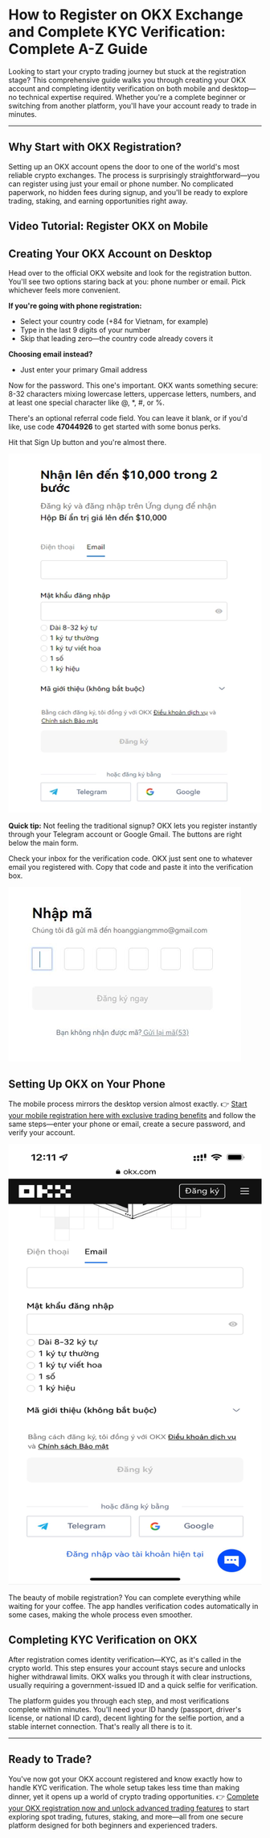 # How to Register on OKX Exchange and Complete KYC Verification: Complete A-Z Guide

Looking to start your crypto trading journey but stuck at the registration stage? This comprehensive guide walks you through creating your OKX account and completing identity verification on both mobile and desktop—no technical expertise required. Whether you're a complete beginner or switching from another platform, you'll have your account ready to trade in minutes.

---

## Why Start with OKX Registration?

Setting up an OKX account opens the door to one of the world's most reliable crypto exchanges. The process is surprisingly straightforward—you can register using just your email or phone number. No complicated paperwork, no hidden fees during signup, and you'll be ready to explore trading, staking, and earning opportunities right away.

## Video Tutorial: Register OKX on Mobile



## Creating Your OKX Account on Desktop

Head over to the official OKX website and look for the registration button. You'll see two options staring back at you: phone number or email. Pick whichever feels more convenient.

**If you're going with phone registration:**
- Select your country code (+84 for Vietnam, for example)
- Type in the last 9 digits of your number
- Skip that leading zero—the country code already covers it

**Choosing email instead?**
- Just enter your primary Gmail address

Now for the password. This one's important. OKX wants something secure: 8-32 characters mixing lowercase letters, uppercase letters, numbers, and at least one special character like @, *, #, or %.

There's an optional referral code field. You can leave it blank, or if you'd like, use code **47044926** to get started with some bonus perks.

Hit that Sign Up button and you're almost there.

![OKX desktop registration form showing email and password fields](image/964047427264.webp)

**Quick tip:** Not feeling the traditional signup? OKX lets you register instantly through your Telegram account or Google Gmail. The buttons are right below the main form.      

Check your inbox for the verification code. OKX just sent one to whatever email you registered with. Copy that code and paste it into the verification box.

![Email verification code entry screen and sample verification email](image/26494313225818.webp)

## Setting Up OKX on Your Phone

The mobile process mirrors the desktop version almost exactly. 👉 [Start your mobile registration here with exclusive trading benefits](https://www.okx.com/join/47044926) and follow the same steps—enter your phone or email, create a secure password, and verify your account.

![Mobile registration interface showing all required fields](image/3755146935.webp)  

The beauty of mobile registration? You can complete everything while waiting for your coffee. The app handles verification codes automatically in some cases, making the whole process even smoother.

## Completing KYC Verification on OKX

After registration comes identity verification—KYC, as it's called in the crypto world. This step ensures your account stays secure and unlocks higher withdrawal limits. OKX walks you through it with clear instructions, usually requiring a government-issued ID and a quick selfie for verification.

The platform guides you through each step, and most verifications complete within minutes. You'll need your ID handy (passport, driver's license, or national ID card), decent lighting for the selfie portion, and a stable internet connection. That's really all there is to it.

---

## Ready to Trade?

You've now got your OKX account registered and know exactly how to handle KYC verification. The whole setup takes less time than making dinner, yet it opens up a world of crypto trading opportunities. 👉 [Complete your OKX registration now and unlock advanced trading features](https://www.okx.com/join/47044926) to start exploring spot trading, futures, staking, and more—all from one secure platform designed for both beginners and experienced traders.
